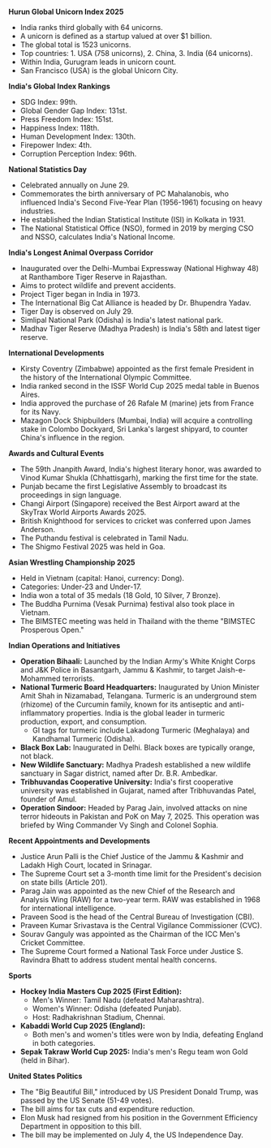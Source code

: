 **Hurun Global Unicorn Index 2025**
*   India ranks third globally with 64 unicorns.
*   A unicorn is defined as a startup valued at over $1 billion.
*   The global total is 1523 unicorns.
*   Top countries: 1. USA (758 unicorns), 2. China, 3. India (64 unicorns).
*   Within India, Gurugram leads in unicorn count.
*   San Francisco (USA) is the global Unicorn City.

**India's Global Index Rankings**
*   SDG Index: 99th.
*   Global Gender Gap Index: 131st.
*   Press Freedom Index: 151st.
*   Happiness Index: 118th.
*   Human Development Index: 130th.
*   Firepower Index: 4th.
*   Corruption Perception Index: 96th.

**National Statistics Day**
*   Celebrated annually on June 29.
*   Commemorates the birth anniversary of PC Mahalanobis, who influenced India's Second Five-Year Plan (1956-1961) focusing on heavy industries.
*   He established the Indian Statistical Institute (ISI) in Kolkata in 1931.
*   The National Statistical Office (NSO), formed in 2019 by merging CSO and NSSO, calculates India's National Income.

**India's Longest Animal Overpass Corridor**
*   Inaugurated over the Delhi-Mumbai Expressway (National Highway 48) at Ranthambore Tiger Reserve in Rajasthan.
*   Aims to protect wildlife and prevent accidents.
*   Project Tiger began in India in 1973.
*   The International Big Cat Alliance is headed by Dr. Bhupendra Yadav.
*   Tiger Day is observed on July 29.
*   Simlipal National Park (Odisha) is India's latest national park.
*   Madhav Tiger Reserve (Madhya Pradesh) is India's 58th and latest tiger reserve.

**International Developments**
*   Kirsty Coventry (Zimbabwe) appointed as the first female President in the history of the International Olympic Committee.
*   India ranked second in the ISSF World Cup 2025 medal table in Buenos Aires.
*   India approved the purchase of 26 Rafale M (marine) jets from France for its Navy.
*   Mazagon Dock Shipbuilders (Mumbai, India) will acquire a controlling stake in Colombo Dockyard, Sri Lanka's largest shipyard, to counter China's influence in the region.

**Awards and Cultural Events**
*   The 59th Jnanpith Award, India's highest literary honor, was awarded to Vinod Kumar Shukla (Chhattisgarh), marking the first time for the state.
*   Punjab became the first Legislative Assembly to broadcast its proceedings in sign language.
*   Changi Airport (Singapore) received the Best Airport award at the SkyTrax World Airports Awards 2025.
*   British Knighthood for services to cricket was conferred upon James Anderson.
*   The Puthandu festival is celebrated in Tamil Nadu.
*   The Shigmo Festival 2025 was held in Goa.

**Asian Wrestling Championship 2025**
*   Held in Vietnam (capital: Hanoi, currency: Dong).
*   Categories: Under-23 and Under-17.
*   India won a total of 35 medals (18 Gold, 10 Silver, 7 Bronze).
*   The Buddha Purnima (Vesak Purnima) festival also took place in Vietnam.
*   The BIMSTEC meeting was held in Thailand with the theme "BIMSTEC Prosperous Open."

**Indian Operations and Initiatives**
*   **Operation Bihaali:** Launched by the Indian Army's White Knight Corps and J&K Police in Basantgarh, Jammu & Kashmir, to target Jaish-e-Mohammed terrorists.
*   **National Turmeric Board Headquarters:** Inaugurated by Union Minister Amit Shah in Nizamabad, Telangana. Turmeric is an underground stem (rhizome) of the Curcumin family, known for its antiseptic and anti-inflammatory properties. India is the global leader in turmeric production, export, and consumption.
    *   GI tags for turmeric include Lakadong Turmeric (Meghalaya) and Kandhamal Turmeric (Odisha).
*   **Black Box Lab:** Inaugurated in Delhi. Black boxes are typically orange, not black.
*   **New Wildlife Sanctuary:** Madhya Pradesh established a new wildlife sanctuary in Sagar district, named after Dr. B.R. Ambedkar.
*   **Tribhuvandas Cooperative University:** India's first cooperative university was established in Gujarat, named after Tribhuvandas Patel, founder of Amul.
*   **Operation Sindoor:** Headed by Parag Jain, involved attacks on nine terror hideouts in Pakistan and PoK on May 7, 2025. This operation was briefed by Wing Commander Vy Singh and Colonel Sophia.

**Recent Appointments and Developments**
*   Justice Arun Palli is the Chief Justice of the Jammu & Kashmir and Ladakh High Court, located in Srinagar.
*   The Supreme Court set a 3-month time limit for the President's decision on state bills (Article 201).
*   Parag Jain was appointed as the new Chief of the Research and Analysis Wing (RAW) for a two-year term. RAW was established in 1968 for international intelligence.
*   Praveen Sood is the head of the Central Bureau of Investigation (CBI).
*   Praveen Kumar Srivastava is the Central Vigilance Commissioner (CVC).
*   Sourav Ganguly was appointed as the Chairman of the ICC Men's Cricket Committee.
*   The Supreme Court formed a National Task Force under Justice S. Ravindra Bhatt to address student mental health concerns.

**Sports**
*   **Hockey India Masters Cup 2025 (First Edition):**
    *   Men's Winner: Tamil Nadu (defeated Maharashtra).
    *   Women's Winner: Odisha (defeated Punjab).
    *   Host: Radhakrishnan Stadium, Chennai.
*   **Kabaddi World Cup 2025 (England):**
    *   Both men's and women's titles were won by India, defeating England in both categories.
*   **Sepak Takraw World Cup 2025:** India's men's Regu team won Gold (held in Bihar).

**United States Politics**
*   The "Big Beautiful Bill," introduced by US President Donald Trump, was passed by the US Senate (51-49 votes).
*   The bill aims for tax cuts and expenditure reduction.
*   Elon Musk had resigned from his position in the Government Efficiency Department in opposition to this bill.
*   The bill may be implemented on July 4, the US Independence Day.